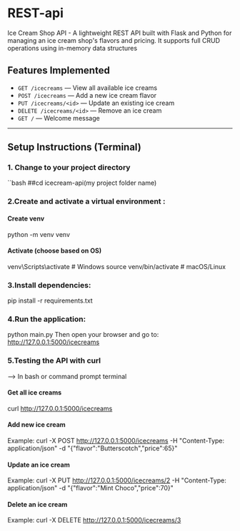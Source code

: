 # REST-api
Ice Cream Shop API - A lightweight REST API built with Flask and Python for managing an ice cream shop's flavors and pricing. It supports full CRUD operations using in-memory data structures
## Features Implemented

- `GET /icecreams` — View all available ice creams
- `POST /icecreams` — Add a new ice cream flavor
- `PUT /icecreams/<id>` — Update an existing ice cream
- `DELETE /icecreams/<id>` — Remove an ice cream
- `GET /` — Welcome message

----
## Setup Instructions (Terminal)
### 1. Change to your project directory
``bash
##cd icecream-api(my project folder name)

### 2.Create and activate a virtual environment :
#### Create venv
python -m venv venv

#### Activate (choose based on OS)
venv\Scripts\activate      # Windows
source venv/bin/activate   # macOS/Linux

### 3.Install dependencies:
pip install -r requirements.txt

### 4.Run the application:
python main.py
Then open your browser and go to: http://127.0.0.1:5000/icecreams

### 5.Testing the API with curl
--> In bash or command prompt terminal
#### Get all ice creams
curl http://127.0.0.1:5000/icecreams

#### Add new ice cream
Example: 
curl -X POST http://127.0.0.1:5000/icecreams -H "Content-Type: application/json" -d "{\"flavor\":\"Butterscotch\",\"price\":65}"

#### Update an ice cream
Example: 
curl -X PUT http://127.0.0.1:5000/icecreams/2 -H "Content-Type: application/json" -d "{\"flavor\":\"Mint Choco\",\"price\":70}"

#### Delete an ice cream
Example: 
curl -X DELETE http://127.0.0.1:5000/icecreams/3

